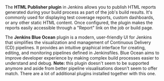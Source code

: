 The **HTML Publisher plugin** in Jenkins allows you to publish HTML reports generated during your build process as part of the job's build results. It's commonly used for displaying test coverage reports, custom dashboards, or any other static HTML content. Once configured, the plugin makes the reports easily accessible through a "Report" link on the job or build page.

The **Jenkins Blue Ocean** plugin is a modern, user-friendly UI for Jenkins that simplifies the visualization and management of Continuous Delivery (CD) pipelines. It provides an intuitive graphical interface for creating, editing, and monitoring pipelines defined in Jenkinsfiles. Blue Ocean aims to improve developer experience by making complex build processes easier to understand and debug. 
**Note:** this plugin doesn't seem to be supported anymore and aside from better pipeline visualisations doesn't seem to offer match. There are a lot of additional plugins installed together with this one.

